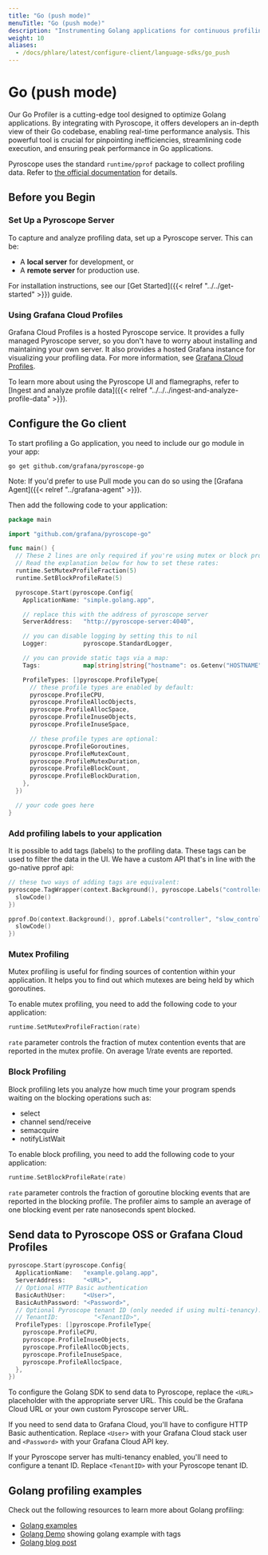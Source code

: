 ```yaml
---
title: "Go (push mode)"
menuTitle: "Go (push mode)"
description: "Instrumenting Golang applications for continuous profiling"
weight: 10
aliases:
  - /docs/phlare/latest/configure-client/language-sdks/go_push
---
```


# Go (push mode)

Our Go Profiler is a cutting-edge tool designed to optimize Golang applications. By integrating with Pyroscope, it offers developers an in-depth view of their Go codebase, enabling real-time performance analysis. This powerful tool is crucial for pinpointing inefficiencies, streamlining code execution, and ensuring peak performance in Go applications.

Pyroscope uses the standard `runtime/pprof` package to collect profiling data. Refer to [the official documentation](https://golang.org/doc/diagnostics#profiling) for details.


## Before you Begin

### Set Up a Pyroscope Server

To capture and analyze profiling data, set up a Pyroscope server. This can be:

* A **local server** for development, or
* A **remote server** for production use.

For installation instructions, see our [Get Started]({{< relref "../../get-started" >}}) guide.


### Using Grafana Cloud Profiles

Grafana Cloud Profiles is a hosted Pyroscope service. It provides a fully managed Pyroscope server, so you don't have to worry about installing and maintaining your own server. It also provides a hosted Grafana instance for visualizing your profiling data. For more information, see [Grafana Cloud Profiles](/products/cloud/profiles-for-continuous-profiling/).

To learn more about using the Pyroscope UI and flamegraphs, refer to [Ingest and analyze profile data]({{< relref "../../../ingest-and-analyze-profile-data" >}}).


## Configure the Go client

To start profiling a Go application, you need to include our go module in your app:

```
go get github.com/grafana/pyroscope-go
```

Note: If you'd prefer to use Pull mode you can do so using the [Grafana Agent]({{< relref "../grafana-agent" >}}).

Then add the following code to your application:

```go
package main

import "github.com/grafana/pyroscope-go"

func main() {
  // These 2 lines are only required if you're using mutex or block profiling
  // Read the explanation below for how to set these rates:
  runtime.SetMutexProfileFraction(5)
  runtime.SetBlockProfileRate(5)

  pyroscope.Start(pyroscope.Config{
    ApplicationName: "simple.golang.app",

    // replace this with the address of pyroscope server
    ServerAddress:   "http://pyroscope-server:4040",

    // you can disable logging by setting this to nil
    Logger:          pyroscope.StandardLogger,

    // you can provide static tags via a map:
    Tags:            map[string]string{"hostname": os.Getenv("HOSTNAME")},

    ProfileTypes: []pyroscope.ProfileType{
      // these profile types are enabled by default:
      pyroscope.ProfileCPU,
      pyroscope.ProfileAllocObjects,
      pyroscope.ProfileAllocSpace,
      pyroscope.ProfileInuseObjects,
      pyroscope.ProfileInuseSpace,

      // these profile types are optional:
      pyroscope.ProfileGoroutines,
      pyroscope.ProfileMutexCount,
      pyroscope.ProfileMutexDuration,
      pyroscope.ProfileBlockCount,
      pyroscope.ProfileBlockDuration,
    },
  })

  // your code goes here
}
```

### Add profiling labels to your application

It is possible to add tags (labels) to the profiling data. These tags can be used to filter the data in the UI. We have a custom API that's in line with the go-native pprof api:

```go
// these two ways of adding tags are equivalent:
pyroscope.TagWrapper(context.Background(), pyroscope.Labels("controller", "slow_controller"), func(c context.Context) {
  slowCode()
})

pprof.Do(context.Background(), pprof.Labels("controller", "slow_controller"), func(c context.Context) {
  slowCode()
})
```

### Mutex Profiling

Mutex profiling is useful for finding sources of contention within your application. It helps you to find out which mutexes are being held by which goroutines.

To enable mutex profiling, you need to add the following code to your application:

```go
runtime.SetMutexProfileFraction(rate)
```

`rate` parameter controls the fraction of mutex contention events that are reported in the mutex profile. On average 1/rate events are reported.

### Block Profiling

Block profiling lets you analyze how much time your program spends waiting on the blocking operations such as:

* select
* channel send/receive
* semacquire
* notifyListWait

To enable block profiling, you need to add the following code to your application:

```go
runtime.SetBlockProfileRate(rate)
```

`rate` parameter controls the fraction of goroutine blocking events that are reported in the blocking profile. The profiler aims to sample an average of one blocking event per rate nanoseconds spent blocked.

## Send data to Pyroscope OSS or Grafana Cloud Profiles

```go
pyroscope.Start(pyroscope.Config{
  ApplicationName:   "example.golang.app",
  ServerAddress:     "<URL>",
  // Optional HTTP Basic authentication
  BasicAuthUser:     "<User>",
  BasicAuthPassword: "<Password>",
  // Optional Pyroscope tenant ID (only needed if using multi-tenancy). Not needed for Grafana Cloud.
  // TenantID:          "<TenantID>",
  ProfileTypes: []pyroscope.ProfileType{
    pyroscope.ProfileCPU,
    pyroscope.ProfileInuseObjects,
    pyroscope.ProfileAllocObjects,
    pyroscope.ProfileInuseSpace,
    pyroscope.ProfileAllocSpace,
  },
})
```

To configure the Golang SDK to send data to Pyroscope, replace the `<URL>` placeholder with the appropriate server URL. This could be the Grafana Cloud URL or your own custom Pyroscope server URL.

If you need to send data to Grafana Cloud, you'll have to configure HTTP Basic authentication. Replace `<User>` with your Grafana Cloud stack user and `<Password>` with your Grafana Cloud API key.

If your Pyroscope server has multi-tenancy enabled, you'll need to configure a tenant ID. Replace `<TenantID>` with your Pyroscope tenant ID.

## Golang profiling examples

Check out the following resources to learn more about Golang profiling:

* [Golang examples](https://github.com/grafana/pyroscope-go/blob/main/example/main.go)
* [Golang Demo](https://demo.pyroscope.io/?query=rideshare-app-golang.cpu%7B%7D) showing golang example with tags
* [Golang blog post](https://pyroscope.io/blog/profiling-go-apps-with-pyroscope)
